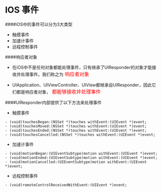 # IOS 事件
####iOS中的事件可以分为3大类型
- 触摸事件
- 加速计事件
- 远程控制事件

####响应者对象
- 在iOS中不是任何对象都能处理事件，只有继承了UIResponder的对象才能接收并处理事件。我们称之为<font size=3 color = red> 响应者对象</font>

- UIApplication、UIViewController、UIView都继承自UIResponder，因此它们都是响应者对象，<font size=3 color = red> 都能够接收并处理事件</font>

####UIResponder内部提供了以下方法来处理事件
- 触摸事件

```objc
- (void)touchesBegan:(NSSet *)touches withEvent:(UIEvent *)event;
- (void)touchesMoved:(NSSet *)touches withEvent:(UIEvent *)event;
- (void)touchesEnded:(NSSet *)touches withEvent:(UIEvent *)event;
- (void)touchesCancelled:(NSSet *)touches withEvent:(UIEvent *)event;
```


- 加速计事件

```objc
- (void)motionBegan:(UIEventSubtype)motion withEvent:(UIEvent *)event;
- (void)motionEnded:(UIEventSubtype)motion withEvent:(UIEvent *)event;
- (void)motionCancelled:(UIEventSubtype)motion withEvent:(UIEvent *)event;

```

- 远程控制事件

```objc
- (void)remoteControlReceivedWithEvent:(UIEvent *)event;
```

